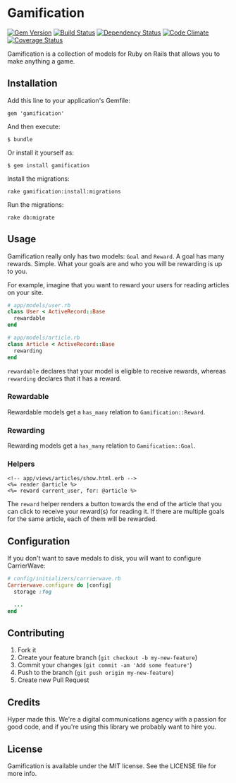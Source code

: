 # Gamification

[![Gem Version](https://img.shields.io/gem/v/gamification.svg)](https://rubygems.org/gems/gamification)
[![Build Status](https://img.shields.io/travis/hyperoslo/gamification.svg)](https://travis-ci.org/hyperoslo/gamification)
[![Dependency Status](https://img.shields.io/gemnasium/hyperoslo/gamification.svg)](https://gemnasium.com/hyperoslo/gamification)
[![Code Climate](https://img.shields.io/codeclimate/github/hyperoslo/gamification.svg)](https://codeclimate.com/github/hyperoslo/gamification)
[![Coverage Status](https://img.shields.io/coveralls/hyperoslo/gamification.svg)](https://coveralls.io/r/hyperoslo/gamification)

Gamification is a collection of models for Ruby on Rails that allows you to make anything a game.

## Installation

Add this line to your application's Gemfile:

    gem 'gamification'

And then execute:

    $ bundle

Or install it yourself as:

    $ gem install gamification

Install the migrations:

    rake gamification:install:migrations

Run the migrations:

    rake db:migrate

## Usage

Gamification really only has two models: `Goal` and `Reward`. A goal has many rewards. Simple. What your
goals are and who you will be rewarding is up to you.

For example, imagine that you want to reward your users for reading articles on your site.

```ruby
# app/models/user.rb
class User < ActiveRecord::Base
  rewardable
end

# app/models/article.rb
class Article < ActiveRecord::Base
  rewarding
end
```

`rewardable` declares that your model is eligible to receive rewards, whereas `rewarding`
declares that it has a reward.

### Rewardable

Rewardable models get a `has_many` relation to `Gamification::Reward`.

### Rewarding

Rewarding models get a `has_many` relation to `Gamification::Goal`.

### Helpers

```erb
<!-- app/views/articles/show.html.erb -->
<%= render @article %>
<%= reward current_user, for: @article %>
```

The `reward` helper renders a button towards the end of the article that you can click to
receive your reward(s) for reading it. If there are multiple goals for the same article, each of
them will be rewarded.

## Configuration

If you don't want to save medals to disk, you will want to configure CarrierWave:

```ruby
# config/initializers/carrierwave.rb
Carrierwave.configure do |config|
  storage :fog

  ...
end
```

## Contributing

1. Fork it
2. Create your feature branch (`git checkout -b my-new-feature`)
3. Commit your changes (`git commit -am 'Add some feature'`)
4. Push to the branch (`git push origin my-new-feature`)
5. Create new Pull Request

## Credits

Hyper made this. We're a digital communications agency with a passion for good code,
and if you're using this library we probably want to hire you.

## License

Gamification is available under the MIT license. See the LICENSE file for more info.
